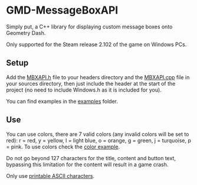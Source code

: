 # GMD-MessageBoxAPI
Simply put, a C++ library for displaying custom message boxes onto Geometry Dash.

Only supported for the Steam release 2.102 of the game on Windows PCs.

## Setup

Add the [MBXAPI.h](source/MBXAPI.h) file to your headers directory and the [MBXAPI.cpp](source/MBXAPI.cpp) file in your sources directory,
then just include the header at the start of the project (no need to include Windows.h as it is included for you).

You can find examples in the [examples](examples) folder.

## Use

You can use colors, there are 7 valid colors (any invalid colors will be set to red): r = red, y = yellow, l = light blue, o = orange, g = green, j = turquoise, p = pink.
To use colors check the [color example](examples/color.cpp).

Do not go beyond 127 characters for the title, content and button text, bypassing this limitation for the content will result in a game crash.

Only use [printable ASCII characters](http://www.ascii-code.com/).
